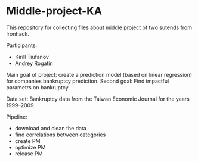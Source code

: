 # Middle-project-KA
This repository for collecting files about middle project of two sutends from Ironhack.

Participants:
- Kirill Tiufanov
- Andrey Rogatin

Main goal of project: create a prediction model (based on linear regression) for companies bankruptcy prediction.
Second goal: Find impactful parametrs on bankruptcy

Data set: Bankruptcy data from the Taiwan Economic Journal for the years 1999–2009

Pipeline:
- download and clean the data
- find correlations between categories
- create PM
- optimize PM
- release PM
